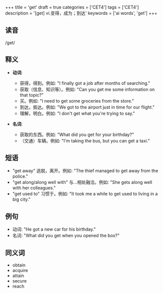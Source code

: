 +++
title = 'get'
draft = true
categories = ['CET4']
tags = ['CET4']
description = '[get] vi.变得，成为；到达'
keywords = ['ai words', 'get']
+++

## 读音
/get/

## 释义
- **动词**:
  - 获得，得到。例如: "I finally got a job after months of searching."
  - 获取（信息、知识等）。例如: "Can you get me some information on that topic?"
  - 买。例如: "I need to get some groceries from the store."
  - 到达，抵达。例如: "We got to the airport just in time for our flight."
  - 理解，明白。例如: "I don't get what you're trying to say."

- **名词**:
  - 获取的东西。例如: "What did you get for your birthday?"
  - （交通）车辆。例如: "I'm taking the bus, but you can get a taxi."

## 短语
- "get away" 逃脱，离开。例如: "The thief managed to get away from the police."
- "get along/along well with" 与...相处融洽。例如: "She gets along well with her colleagues."
- "get used to" 习惯于。例如: "It took me a while to get used to living in a big city."

## 例句
- 动词: "He got a new car for his birthday."
- 名词: "What did you get when you opened the box?"

## 同义词
- obtain
- acquire
- attain
- secure
- reach
